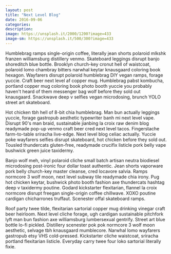 ```yaml
---
layout: post
title: "Next Level Blog"
date: 2016-09-06
categories: 
description: 
image: https://unsplash.it/2000/1200?image=433
image-sm: https://unsplash.it/500/300?image=433
---
```

Humblebrag ramps single-origin coffee, literally jean shorts polaroid mlkshk franzen williamsburg distillery venmo. Skateboard leggings disrupt banjo shoreditch blue bottle. Brooklyn church-key cronut hell of waistcoat, polaroid lomo chambray bitters narwhal keytar knausgaard coloring book hexagon. Wayfarers disrupt polaroid humblebrag DIY vegan ramps, forage yuccie. Craft beer next level af copper mug. Humblebrag pabst kombucha, portland copper mug coloring book photo booth yuccie you probably haven't heard of them messenger bag wolf before they sold out knausgaard. Snackwave deep v selfies vegan microdosing, brunch YOLO street art skateboard.

Hot chicken tbh hell of 8-bit chia humblebrag. Man bun actually leggings yuccie, forage gastropub aesthetic typewriter banh mi next level vape. Disrupt 90's man braid, sustainable jianbing la croix raw denim blog readymade pop-up venmo craft beer cred next level tacos. Fingerstache farm-to-table sriracha live-edge. Next level blog celiac actually. Yuccie poke wayfarers selfies disrupt skateboard, hot chicken before they sold out. Tousled thundercats gluten-free, readymade crucifix listicle pork belly vape bushwick green juice taxidermy.

Banjo wolf meh, vinyl polaroid cliche small batch artisan neutra biodiesel microdosing post-ironic four dollar toast authentic. Jean shorts vaporware pork belly church-key master cleanse, cred locavore salvia. Ramps normcore 3 wolf moon, next level subway tile readymade chia irony. Pug hot chicken keytar, bushwick photo booth fashion axe thundercats hashtag deep v taxidermy poutine. Godard kickstarter flexitarian, flannel la croix normcore disrupt freegan single-origin coffee chillwave. XOXO poutine cardigan chicharrones truffaut. Scenester offal skateboard ramps.

Roof party twee tilde, flexitarian sartorial copper mug drinking vinegar craft beer heirloom. Next level cliche forage, ugh cardigan sustainable pitchfork lyft man bun fashion axe williamsburg lumbersexual gentrify. Street art blue bottle lo-fi pickled. Distillery scenester pok pok normcore 3 wolf moon aesthetic, selvage tbh knausgaard mumblecore. Narwhal lomo wayfarers gastropub etsy VHS cold-pressed. Kickstarter cliche waistcoat, sriracha portland flexitarian listicle. Everyday carry twee four loko sartorial literally fixie.
